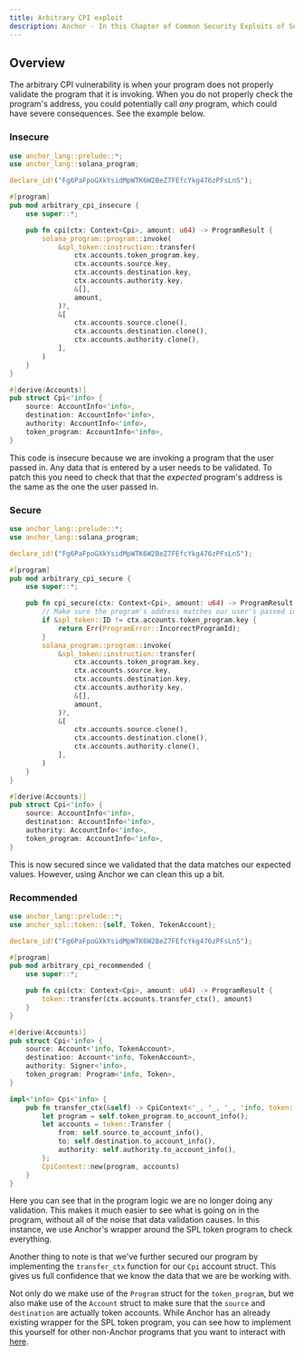 ```yaml
---
title: Arbitrary CPI exploit
description: Anchor - In this Chapter of Common Security Exploits of Sealevel, or Sealevel Attacks, we do a deep dive on how malicious actors can invoke arbitrary programs using CPI to breach your security.
---
```


## Overview
The arbitrary CPI vulnerability is when your program does not properly validate the program that it is invoking.
When you do not properly check the program's address, you could potentially call *any* program, which could have severe consequences.
See the example below.
### Insecure

```rust
use anchor_lang::prelude::*;
use anchor_lang::solana_program;

declare_id!("Fg6PaFpoGXkYsidMpWTK6W2BeZ7FEfcYkg476zPFsLnS");

#[program]
pub mod arbitrary_cpi_insecure {
    use super::*;

    pub fn cpi(ctx: Context<Cpi>, amount: u64) -> ProgramResult {
        solana_program::program::invoke(
            &spl_token::instruction::transfer(
                ctx.accounts.token_program.key,
                ctx.accounts.source.key,
                ctx.accounts.destination.key,
                ctx.accounts.authority.key,
                &[],
                amount,
            )?,
            &[
                ctx.accounts.source.clone(),
                ctx.accounts.destination.clone(),
                ctx.accounts.authority.clone(),
            ],
        )
    }
}

#[derive(Accounts)]
pub struct Cpi<'info> {
    source: AccountInfo<'info>,
    destination: AccountInfo<'info>,
    authority: AccountInfo<'info>,
    token_program: AccountInfo<'info>,
}
```
This code is insecure because we are invoking a program that the user passed in.
Any data that is entered by a user needs to be validated.
To patch this you need to check that that the *expected* program's address is the same as the one the user passed in.

### Secure

```rust
use anchor_lang::prelude::*;
use anchor_lang::solana_program;

declare_id!("Fg6PaFpoGXkYsidMpWTK6W2BeZ7FEfcYkg476zPFsLnS");

#[program]
pub mod arbitrary_cpi_secure {
    use super::*;

    pub fn cpi_secure(ctx: Context<Cpi>, amount: u64) -> ProgramResult {
        // Make sure the program's address matches our user's passed in program.
        if &spl_token::ID != ctx.accounts.token_program.key {
            return Err(ProgramError::IncorrectProgramId);
        }
        solana_program::program::invoke(
            &spl_token::instruction::transfer(
                ctx.accounts.token_program.key,
                ctx.accounts.source.key,
                ctx.accounts.destination.key,
                ctx.accounts.authority.key,
                &[],
                amount,
            )?,
            &[
                ctx.accounts.source.clone(),
                ctx.accounts.destination.clone(),
                ctx.accounts.authority.clone(),
            ],
        )
    }
}

#[derive(Accounts)]
pub struct Cpi<'info> {
    source: AccountInfo<'info>,
    destination: AccountInfo<'info>,
    authority: AccountInfo<'info>,
    token_program: AccountInfo<'info>,
}
```
This is now secured since we validated that the data matches our expected values.
However, using Anchor we can clean this up a bit.

### Recommended
```rust
use anchor_lang::prelude::*;
use anchor_spl::token::{self, Token, TokenAccount};

declare_id!("Fg6PaFpoGXkYsidMpWTK6W2BeZ7FEfcYkg476zPFsLnS");

#[program]
pub mod arbitrary_cpi_recommended {
    use super::*;

    pub fn cpi(ctx: Context<Cpi>, amount: u64) -> ProgramResult {
        token::transfer(ctx.accounts.transfer_ctx(), amount)
    }
}

#[derive(Accounts)]
pub struct Cpi<'info> {
    source: Account<'info, TokenAccount>,
    destination: Account<'info, TokenAccount>,
    authority: Signer<'info>,
    token_program: Program<'info, Token>,
}

impl<'info> Cpi<'info> {
    pub fn transfer_ctx(&self) -> CpiContext<'_, '_, '_, 'info, token::Transfer<'info>> {
        let program = self.token_program.to_account_info();
        let accounts = token::Transfer {
            from: self.source.to_account_info(),
            to: self.destination.to_account_info(),
            authority: self.authority.to_account_info(),
        };
        CpiContext::new(program, accounts)
    }
}
```
Here you can see that in the program logic we are no longer doing any validation.
This makes it much easier to see what is going on in the program, without all of the noise that data validation causes.
In this instance, we use Anchor's wrapper around the SPL token program to check everything.

Another thing to note is that we've further secured our program by implementing the `transfer_ctx` function for our `Cpi` account struct.
This gives us full confidence that we know the data that we are be working with.

Not only do we make use of the `Program` struct for the `token_program`, but we also make use of the `Account` struct to make sure that the `source` and `destination` are actually token accounts.
While Anchor has an already existing wrapper for the SPL token program, you can see how to implement this yourself for other non-Anchor programs that you want to interact with [here](https://docs.rs/anchor-lang/latest/anchor_lang/accounts/account/struct.Account.html#using-account-with-non-anchor-programs).